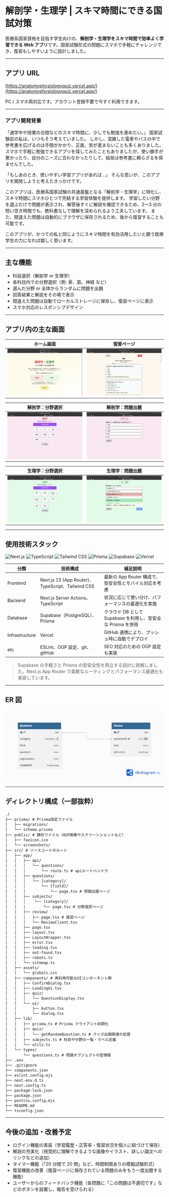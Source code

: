 # 解剖学・生理学 | スキマ時間にできる国試対策

医療系国家資格を目指す学生向けの、**解剖学・生理学をスキマ時間で効率よく学習できる Web アプリ**です。国家試験形式の問題にスマホで手軽にチャレンジでき、復習もしやすいように設計しました。

---

## アプリ URL

[https://anatomyphysiologyquiz.vercel.app/](https://anatomyphysiologyquiz.vercel.app/)

PC / スマホ両対応です。アカウント登録不要で今すぐ利用できます。

---

### アプリ開発背景

「通学中や授業の合間などのスキマ時間に、少しでも勉強を進めたい。」
国家試験前の私は、いつもそう考えていました。
しかし、混雑した電車やバスの中で参考書を広げるのは手間がかかり、正直、気が進まないことも多くありました。
スマホで手軽に勉強できるアプリを探してみたこともありましたが、使い勝手が悪かったり、自分のニーズに合わなかったりして、結局は参考書に頼らざるを得ませんでした。

「もしあのとき、使いやすい学習アプリがあれば…」
そんな思いが、このアプリを開発しようと考えたきっかけです。

このアプリは、医療系国家試験の共通基盤となる「解剖学・生理学」に特化し、スキマ時間にスマホひとつで完結する学習体験を提供します。
学習したい分野を選ぶだけで問題が表示され、解答後すぐに解説を確認できるため、2〜3 分の短い空き時間でも、教科書なしで理解を深められるよう工夫しています。
また、間違えた問題は自動的にブラウザに保存されるため、後から復習することも可能です。

このアプリが、かつての私と同じようにスキマ時間を有効活用したいと願う医療学生の力になれば嬉しく思います。

---

## 主な機能

- 科目選択（解剖学 or 生理学）
- 各科目内での分野選択（例: 骨、筋、神経 など）
- 選んだ分野 or 全体からランダムに問題を出題
- 回答結果と解説をその場で表示
- 間違えた問題は自動でローカルストレージに保存し、復習ページに表示
- スマホ対応のレスポンシブデザイン

---

## アプリ内の主な画面

| ホーム画面                             | 復習ページ                                 |
| -------------------------------------- | ------------------------------------------ |
| ![home](./public/screenshots/home.png) | ![review](./public/screenshots/review.png) |

| 解剖学：分野選択                                         | 解剖学：問題出題                                       |
| -------------------------------------------------------- | ------------------------------------------------------ |
| ![anatomy-field](./public/screenshots/anatomy-field.png) | ![anatomy-quiz](./public/screenshots/anatomy-quiz.png) |

| 生理学：分野選択                                               | 生理学：問題出題                                             |
| -------------------------------------------------------------- | ------------------------------------------------------------ |
| ![physiology-field](./public/screenshots/physiology-field.png) | ![physiology-quiz](./public/screenshots/physiology-quiz.png) |

---

## 使用技術スタック

![Next.js](https://img.shields.io/badge/Next.js-15.4.2-blue?logo=nextdotjs)
![TypeScript](https://img.shields.io/badge/TypeScript-5.8.3-blue?logo=typescript)
![Tailwind CSS](https://img.shields.io/badge/TailwindCSS-4.1-blue?logo=tailwindcss)
![Prisma](https://img.shields.io/badge/Prisma-6.12.0-blue?logo=prisma)
![Supabase](https://img.shields.io/badge/Supabase-Platform-green?logo=supabase)
![Vercel](https://img.shields.io/badge/Vercel-Hosting-yellow?logo=vercel)

| 分類           | 技術構成                                          | 補足説明                                                     |
| -------------- | ------------------------------------------------- | ------------------------------------------------------------ |
| Frontend       | Next.js 15 (App Router)、TypeScript、Tailwind CSS | 最新の App Router 構成で、型安全性とモバイル対応を考慮       |
| Backend        | Next.js Server Actions、TypeScript                | 状況に応じて使い分け、パフォーマンスの最適化を実施           |
| Database       | Supabase（PostgreSQL）、Prisma                    | クラウド DB として Supabase を利用し、型安全な Prisma を併用 |
| Infrastructure | Vercel                                            | GitHub 連携により、プッシュ時に自動でデプロイ                |
| etc            | ESLint、OGP 設定、git、gitHub                     | SEO 対応のための OGP 設定も実装                              |

> Supabase の手軽さと Prisma の型安全性を両立する設計に挑戦しました。Next.js App Router で柔軟なルーティングとパフォーマンス最適化も実装しています。

---

## ER 図

![ER Diagram](./public/screenshots/er-diagram.png)

---

## ディレクトリ構成（一部抜粋）

```
./
├── prisma/ # Prisma設定ファイル
│   ├── migrations/
│   └── schema.prisma
├── public/ # 静的ファイル（OGP画像やスクリーンショットなど）
│   ├── favicon.ico
│   └── screenshots/
├── src/ # ソースコードのルート
│   ├── app/
│   │   ├── api/
│   │   │   └── questions/
│   │   │       └── route.ts # apiルートハンドラ
│   │   ├── questions/
│   │   │   └── [category]/
│   │   │       └── [field]/
│   │   │           └── page.tsx # 問題出題ページ
│   │   ├── subjects/
│   │   │    └── [category]/
│   │   │        └── page.tsx # 分野選択ページ
│   │   ├── review/
│   │   │   ├── page.tsx # 復習ページ
│   │   │   └── ReviewClient.tsx
│   │   ├── page.tsx
│   │   ├── layout.tsx
│   │   ├── LayoutWrapper.tsx
│   │   ├── error.tsx
│   │   ├── loading.tsx
│   │   ├── not-found.tsx
│   │   ├── robots.ts
│   │   └── sitemap.ts
│   ├── assets/
│   │   └── globals.css
│   ├── components/ # 再利用可能なUIコンポーネント群
│   │   ├── ConfirmDialog.tsx
│   │   ├── LoadingUi.tsx
│   │   ├── quiz/
│   │   │   └── QuestionDisplay.tsx
│   │   └── ui/
│   │       ├── button.tsx
│   │       └── dialog.tsx
│   ├── lib/
│   │   ├── prisma.ts # Prisma クライアント初期化
│   │   ├── quiz/
│   │   │   └── getRandomQuestion.ts # クイズ出題関連の処理
│   │   ├── subjects.ts # 科目や分野の一覧・ラベル定義
│   │   └── utils.ts
│   └── types/
│       └── questions.ts # 問題オブジェクトの型情報
├── .env
├── .gitignore
├── components.json
├── eslint.config.mjs
├── next-env.d.ts
├── next.config.ts
├── package-lock.json
├── package.json
├── postcss.config.mjs
├── README.md
└── tsconfig.json
```

---

## 今後の追加・改善予定

- ログイン機能の実装（学習履歴・正答率・復習状況を個人に紐づけて保存）
- 解説の充実化（視覚的に理解できるような画像やイラスト、詳しい論文へのリンクなどの追加）
- タイマー機能（「20 分間で 20 問」など、時間制限ありの模擬試験形式）
- 復習機能の改善（復習ページに保存されている問題のみをもう一度出題する機能）
- ユーザーからのフィードバック機能（各問題に「この問題は不適切です」などのボタンを設置し、報告を受けられる）

